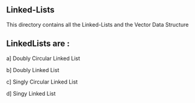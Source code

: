 ## Linked-Lists

This directory contains all the Linked-Lists and the Vector Data Structure

## LinkedLists are : 
a] Doubly Circular Linked List

b] Doubly Linked List

c] Singly Circular Linked List

d] Singy Linked List


